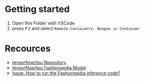 # Getting started

1. Open this Folder with VSCode
2. press <kbd>F1</kbd> and select `Remote-Containers: Reopen in Container`


# Recources
- [tensorflow/tpu Repository](https://github.com/tensorflow/tpu)
- [tensorflow/tpu Fashionpedia Model](https://github.com/tensorflow/tpu/tree/master/models/official/detection/projects/fashionpedia)
- [Issue: How to run the Fashionpedia inference code? ](https://github.com/tensorflow/tpu/issues/883)